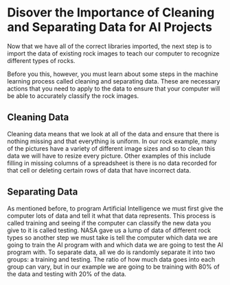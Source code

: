 # Disover the Importance of Cleaning and Separating Data for AI Projects

Now that we have all of the correct libraries imported, the next step is to import the data of existing rock images to teach our computer to recognize different types of rocks.

Before you this, however, you must learn about some steps in the machine learning process called cleaning and separating data. These are necessary actions that you need to apply to the data to ensure that your computer will be able to accurately classify the rock images.

## Cleaning Data

Cleaning data means that we look at all of the data and ensure that there is nothing missing and that everything is uniform. In our rock example, many of the pictures have a variety of different image sizes and so to clean this data we will have to resize every picture. Other examples of this include filling in missing columns of a spreadsheet is there is no data recorded for that cell or deleting certain rows of data that have incorrect data.

## Separating Data

As mentioned before, to program Artificial Intelligence we must first give the computer lots of data and tell it what that data represents. This process is called training and seeing if the computer can classify the new data you give to it is called testing. NASA gave us a lump of data of different rock types so another step we must take is tell the computer which data we are going to train the AI program with and which data we are going to test the AI program with. To separate data, all we do is randomly separate it into two groups: a training and testing. The ratio of how much data goes into each group can vary, but in our example we are going to be training with 80% of the data and testing with 20% of the data.
